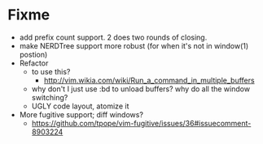 # Fixme

* add prefix count support. 2<c-w><CR> does two rounds of closing.
* make NERDTree support more robust (for when it's not in window(1) postion)
* Refactor
    * to use this?
        * http://vim.wikia.com/wiki/Run_a_command_in_multiple_buffers
    * why don't I just use :bd to unload buffers? why do all the window
      switching?
    * UGLY code layout, atomize it
* More fugitive support; diff windows?
    * https://github.com/tpope/vim-fugitive/issues/36#issuecomment-8903224

